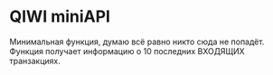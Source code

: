 # QIWI miniAPI
Минимальная функция, думаю всё равно никто сюда не попадёт.
Функция получает информацию о 10 последних ВХОДЯЩИХ транзакциях. 
